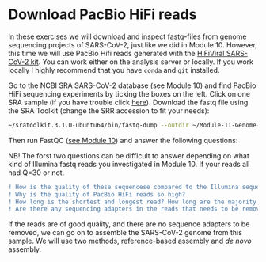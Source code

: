 
# Download PacBio HiFi reads
In these exercises we will download and inspect fastq-files from genome sequencing projects of SARS-CoV-2, just like we did in Module 10. However, this time we will use PacBio Hifi reads generated with the [HiFiViral SARS-CoV-2 kit](https://www.pacb.com/research-focus/microbiology/public-health/covid-19-sequencing-tools-and-resources/). You can work either on the analysis server or locally. If you work locally I highly recommend that you have `conda` and `git` installed.  

Go to the NCBI SRA SARS-CoV-2 database (see Module 10) and find PacBio HiFi sequencing experiments by ticking the boxes on the left. Click on one SRA sample (if you have trouble click [here](https://www.ncbi.nlm.nih.gov/sra/SRX15953134[accn])). Download the fastq file using the SRA Toolkit (change the SRR accession to fit your needs):

```bash
~/sratoolkit.3.1.0-ubuntu64/bin/fastq-dump --outdir ~/Module-11-Genome-Assembly/data SRR13452896
```

Then run FastQC ([see Module 10](https://github.com/BIOS3010/Module-10-HTS/blob/main/00-Get_started.md#installing-and-using-software-on-a-linux-system)) and answer the following questions:

NB! The forst two questions can be difficult to answer depending on what kind of Illumina fastq reads you investigated in Module 10. If your reads all had Q=30 or not. 
```diff
! How is the quality of these sequencese compared to the Illumina sequences from Module 10?
! Why is the quality of PacBio HiFi reads so high?
! How long is the shortest and longest read? How long are the majority of the reads? How is this length compared to the Illumina reads you looked at?
! Are there any sequencing adapters in the reads that needs to be removed?  
````  

If the reads are of good quality, and there are no sequence adapters to be removed, we can go on to assemble the SARS-CoV-2 genome from this sample. We will use two methods, reference-based assembly and _de novo_ assembly.
